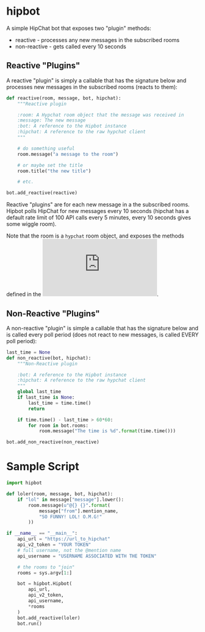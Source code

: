# hipbot

A simple HipChat bot that exposes two "plugin" methods:

* reactive - processes any new messages in the subscribed rooms
* non-reactive - gets called every 10 seconds

## Reactive "Plugins"

A reactive "plugin" is simply a callable that has the signature below and processes new
messages in the subscribed rooms (reacts to them):

```python
def reactive(room, message, bot, hipchat):
	"""Reactive plugin

	:room: A Hypchat room object that the message was received in
	:message: The new message
	:bot: A reference to the Hipbot instance
	:hipchat: A reference to the raw hypchat client
	"""

	# do something useful
	room.message("a message to the room")

	# or maybe set the title
	room.title("the new title")

	# etc.

bot.add_reactive(reactive)
```

Reactive "plugins" are for each new message in a the subscribed rooms. Hipbot polls
HipChat for new messages every 10 seconds (hipchat has
a default rate limit of 100 API calls every 5 minutes, every 10 seconds gives some wiggle room).

Note that the room is a `hypchat` room object, and exposes the methods
defined in the ![room class](https://github.com/RafTim/HypChat/blob/master/hypchat/restobject.py#L118).

## Non-Reactive "Plugins"

A non-reactive "plugin" is simple a callable that has the signature below and is called every poll
period (does not react to new messages, is called EVERY poll period):

```python
last_time = None
def non_reactive(bot, hipchat):
	"""Non-Reactive plugin

	:bot: A reference to the Hipbot instance
	:hipchat: A reference to the raw hypchat client
	"""
	global last_time
	if last_time is None:
		last_time = time.time()
		return

	if time.time() - last_time > 60*60:
		for room in bot.rooms:
			room.message("The time is %d".format(time.time()))

bot.add_non_reactive(non_reactive)
```

# Sample Script

```python
import hipbot

def loler(room, message, bot, hipchat):
	if "lol" in message["message"].lower():
		room.message(u"@{} {}".format(
			message["from"].mention_name,
			"SO FUNNY! LOL! O.M.G!"
		))

if __name__ == "__main__":
	api_url = "https://url_to_hipchat"
	api_v2_token = "YOUR TOKEN"
	# full username, not the @mention name
	api_username = "USERNAME ASSOCIATED WITH THE TOKEN"

	# the rooms to "join"
	rooms = sys.argv[1:]

	bot = hipbot.Hipbot(
		api_url,
		api_v2_token,
		api_username,
		*rooms
	)
	bot.add_reactive(loler)
	bot.run()
```
